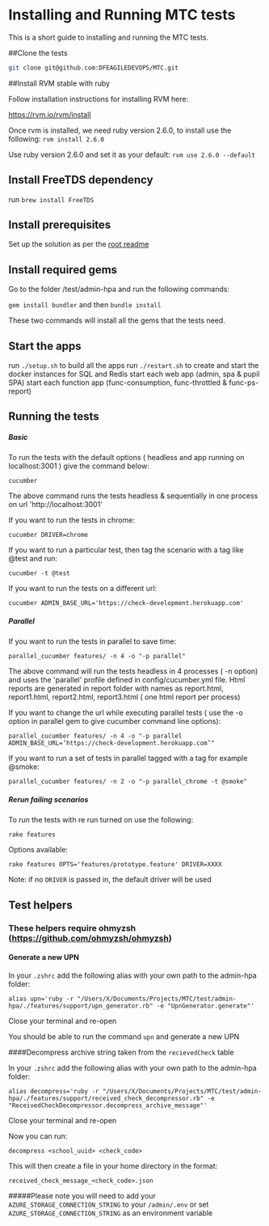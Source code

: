 Installing and Running MTC tests
================================

This is a short guide to installing and running the MTC tests.

##Clone the tests

```bash
git clone git@github.com:DFEAGILEDEVOPS/MTC.git
```

##Install RVM stable with ruby

Follow installation instructions for installing RVM here:

https://rvm.io/rvm/install

Once rvm is installed, we need ruby version 2.6.0, to install use the following:
 `rvm install 2.6.0`

Use ruby version 2.6.0 and set it as your default:
 `rvm use 2.6.0 --default`

## Install FreeTDS dependency

run `brew install FreeTDS`

## Install prerequisites

Set up the solution as per the [root readme](../../README.md)

## Install required gems

Go to the folder /test/admin-hpa and run the following commands:

`gem install bundler` and then `bundle install`

These two commands will install all the gems that the tests need.

## Start the apps

run `./setup.sh` to build all the apps
run `./restart.sh` to create and start the docker instances for SQL and Redis
start each web app (admin, spa & pupil SPA)
start each function app (func-consumption, func-throttled & func-ps-report)

## Running the tests

##### Basic

To run the tests with the default options ( headless and app running on localhost:3001 ) give the command below:

`cucumber`

 The above command runs the tests headless & sequentially in one process on url 'http://localhost:3001'

If you want to run the tests in chrome:

`cucumber DRIVER=chrome`

If you want to run a particular test, then tag the scenario with a tag like @test and run:

`cucumber -t @test`

If you want to run the tests on a different url:

`cucumber ADMIN_BASE_URL='https://check-development.herokuapp.com'`

##### Parallel

If you want to run the tests in parallel to save time:

 `parallel_cucumber features/ -n 4 -o "-p parallel" `

 The above command will run the tests headless in 4 processes ( -n option) and uses the 'parallel' profile defined in config/cucumber.yml file.
 Html reports are generated in report folder with names as report.html, report1.html, report2.html, report3.html ( one html report per process)

If you want to change the url while executing parallel tests ( use the -o option in parallel gem to give cucumber command line options):

 `parallel_cucumber features/ -n 4 -o "-p parallel ADMIN_BASE_URL=‘https://check-development.herokuapp.com’"`

If you want to run a set of tests in parallel tagged with a tag for example @smoke:

 `parallel_cucumber features/ -n 2 -o "-p parallel_chrome -t @smoke"`

##### Rerun failing scenarios

To run the tests with re run turned on use the following:

`rake features`

Options available:

`rake features OPTS='features/prototype.feature' DRIVER=XXXX`

Note: if no `DRIVER` is passed in, the default driver will be used


## Test helpers
### These helpers require ohmyzsh (https://github.com/ohmyzsh/ohmyzsh)
#### Generate a new UPN

In your `.zshrc` add the following alias with your own path to the admin-hpa folder:

`alias upn='ruby -r "/Users/X/Documents/Projects/MTC/test/admin-hpa/./features/support/upn_generator.rb" -e "UpnGenerator.generate"'`

Close your terminal and re-open

You should be able to run the command `upn` and generate a new UPN


####Decompress archive string taken from the `recievedCheck` table

In your `.zshrc` add the following alias with your own path to the admin-hpa folder:

`alias decompress='ruby -r "/Users/X/Documents/Projects/MTC/test/admin-hpa/./features/support/received_check_decompressor.rb" -e "ReceivedCheckDecompressor.decompress_archive_message"'`

Close your terminal and re-open

Now you can run:

`decompress <school_uuid> <check_code>`

This will then create a file in your home directory in the format:

`received_check_message_<check_code>.json`

#####Please note you will need to add your `AZURE_STORAGE_CONNECTION_STRING` to your `/admin/.env` or set `AZURE_STORAGE_CONNECTION_STRING` as an environment variable
